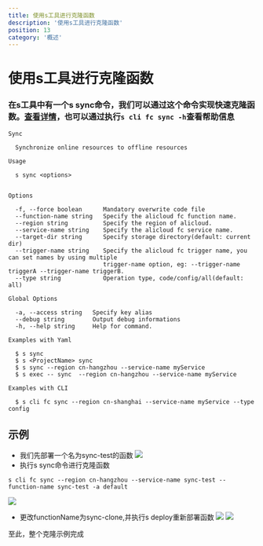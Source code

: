```yaml
---
title: 使用s工具进行克隆函数
description: '使用s工具进行克隆函数'
position: 13
category: '概述'
---
```



# 使用s工具进行克隆函数

### 在s工具中有一个s sync命令，我们可以通过这个命令实现快速克隆函数。[查看详情](https://www.serverless-devs.com/fc/command/sync)，也可以通过执行`s cli fc sync -h`查看帮助信息
```
Sync

  Synchronize online resources to offline resources 

Usage

  s sync <options>  
                    

Options

  -f, --force boolean      Mandatory overwrite code file                                                 
  --function-name string   Specify the alicloud fc function name.                                        
  --region string          Specify the region of alicloud.                                               
  --service-name string    Specify the alicloud fc service name.                                         
  --target-dir string      Specify storage directory(default: current dir)                               
  --trigger-name string    Specify the alicloud fc trigger name, you can set names by using multiple     
                           trigger-name option, eg: --trigger-name triggerA --trigger-name triggerB.     
  --type string            Operation type, code/config/all(default: all)                                 

Global Options

  -a, --access string   Specify key alias         
  --debug string        Output debug informations 
  -h, --help string     Help for command.         

Examples with Yaml

  $ s sync                                                        
  $ s <ProjectName> sync                                          
  $ s sync --region cn-hangzhou --service-name myService          
  $ s exec -- sync  --region cn-hangzhou --service-name myService 

Examples with CLI

  $ s cli fc sync --region cn-shanghai --service-name myService --type config 
```

## 示例

- 我们先部署一个名为sync-test的函数
![](https://img.alicdn.com/imgextra/i2/O1CN019szFCJ1UZF9UUdMdX_!!6000000002531-2-tps-1346-668.png)
- 执行s sync命令进行克隆函数
```
s cli fc sync --region cn-hangzhou --service-name sync-test --function-name sync-test -a default
```
![](https://img.alicdn.com/imgextra/i3/O1CN01nA4mwK1pfIJiLd0cJ_!!6000000005387-2-tps-2782-406.png)

- 更改functionName为sync-clone,并执行s deploy重新部署函数
![](https://img.alicdn.com/imgextra/i1/O1CN01nWRO871p3jqAZf7cq_!!6000000005305-2-tps-1392-1072.png)
![](https://img.alicdn.com/imgextra/i2/O1CN01UMSMG11GEimn1WMLj_!!6000000000591-2-tps-1388-734.png)

至此，整个克隆示例完成